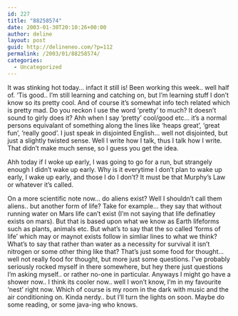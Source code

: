 ```yaml
---
id: 227
title: "88258574"
date: 2003-01-30T20:10:26+00:00
author: deline
layout: post
guid: http://delineneo.com/?p=112
permalink: /2003/01/88258574/
categories:
  - Uncategorized
---
```

It was stinking hot today&#8230; infact it still is! Been working this week.. well half of. &#8216;Tis good.. I&#8217;m still learning and catching on, but I&#8217;m learning stuff I don&#8217;t know so its pretty cool. And of course it&#8217;s somewhat info tech related which is pretty mad. Do you reckon I use the word &#8216;pretty&#8217; to much? It doesn&#8217;t sound to girly does it? Ahh when I say &#8216;pretty&#8217; cool/good etc&#8230; it&#8217;s a normal persons equivalant of something along the lines like &#8216;heaps great&#8217;, &#8216;great fun&#8217;, &#8216;really good&#8217;. I just speak in disjointed English&#8230; well not disjointed, but just a slightly twisted sense. Well I write how I talk, thus I talk how I write. That didn&#8217;t make much sense, so I guess you get the idea.

Ahh today if I woke up early, I was going to go for a run, but strangely enough I didn&#8217;t wake up early. Why is it everytime I don&#8217;t plan to wake up early, I wake up early, and those I do I don&#8217;t? It must be that Murphy&#8217;s Law or whatever it&#8217;s called.

On a more scientific note now&#8230; do aliens exist? Well I shouldn&#8217;t call them aliens.. but another form of life? Take for example&#8230; they say that without running water on Mars life can&#8217;t exist (I&#8217;m not saying that life definatley exists on mars). But that is based upon what we know as Earth lifeforms such as plants, animals etc. But what&#8217;s to say that the so called &#8216;forms of life&#8217; which may or maynot exists follow in simliar lines to what we think? What&#8217;s to say that rather than water as a necessity for survival it isn&#8217;t nitrogen or some other thing like that? That&#8217;s just some food for thought&#8230; well not really food for thought, but more just some questions. I&#8217;ve probably seriously rocked myself in there somewhere, but hey there just questions I&#8217;m asking myself.. or rather no-one in particular. Anyways I might go have a shower now.. I think its cooler now.. well I won&#8217;t know, I&#8217;m in my favourite &#8216;nest&#8217; right now. Which of course is my room in the dark with music and the air conditioning on. Kinda nerdy.. but I&#8217;ll turn the lights on soon. Maybe do some reading, or some java-ing who knows.
